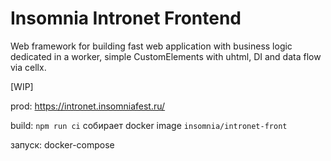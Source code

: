 # Insomnia Intronet Frontend

Web framework for building fast web application with business logic dedicated in a worker, simple CustomElements with uhtml, DI and data flow via cellx.

[WIP]

prod: https://intronet.insomniafest.ru/

build: 
  `npm run ci`
   собирает docker image `insomnia/intronet-front` 

запуск: docker-compose
